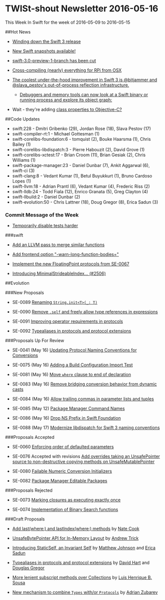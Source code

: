 # TWISt-shout Newsletter 2016-05-16
This Week In Swift for the week of 2016-05-09 to 2016-05-15

##Hot News

* [Winding down the Swift 3 release](http://thread.gmane.org/gmane.comp.lang.swift.evolution/17276)

* [New Swift snapshots available!](http://article.gmane.org/gmane.comp.lang.swift.devel/1961)

* [swift-3.0-preview-1-branch has been cut](http://article.gmane.org/gmane.comp.lang.swift.devel/2011)

* [Cross-compiling (nearly) everything for RPi from OSX](http://article.gmane.org/gmane.comp.lang.swift.devel/1966)

* [The coolest under-the-hood improvement in Swift 3 is @bitjammer and @slava_pestov's out-of-process reflection infrastructure.](https://twitter.com/jckarter/status/731532782241873920)
  * [Debuggers and memory tools can now look at a Swift binary or running process and explore its object graph:](https://twitter.com/jckarter/status/731532948877385730)

* Wait - they're adding [class properties to Objective-C?](https://github.com/apple/swift/commit/135e9b99f14fe322a325cf8651c850f45f40ee30)

##Code Updates

* swift:228 - Dmitri Gribenko (29), Jordan Rose (18), Slava Pestov (17)
* swift-compiler-rt:1 - Michael Gottesman (1)
* swift-corelibs-foundation:6 - tomquist (2), Bouke Haarsma (1), Chris Bailey (1)
* swift-corelibs-libdispatch:3 - Pierre Habouzit (2), David Grove (1)
* swift-corelibs-xctest:17 - Brian Croom (11), Brian Gesiak (2), Chris Williams (1)
* swift-package-manager:23 - Daniel Dunbar (7), Ankit Aggarwal (6), swift-ci (3)
* swift-clang:8 - Vedant Kumar (1), Betul Buyukkurt (1), Bruno Cardoso Lopes (1)
* swift-llvm:18 - Adrian Prantl (6), Vedant Kumar (4), Frederic Riss (2)
* swift-lldb:24 - Todd Fiala (12), Enrico Granata (5), Greg Clayton (4)
* swift-llbuild:2 - Daniel Dunbar (2)
* swift-evolution:50 - Chris Lattner (18), Doug Gregor (8), Erica Sadun (3)

### Commit Message of the Week

* [Temporarily disable tests harder](https://github.com/apple/swift/commit/48ae0fdcfa9607705cf4b51d7ede4ec51bbcebd5)

###swift

* [Add an LLVM pass to merge similar functions](https://github.com/apple/swift/commit/f0022a5aac56278c923c1e564c092b6d49acae32)

* [Add frontend option "-warn-long-function-bodies=<N>"](https://github.com/apple/swift/commit/18c75928639acf0ccf0e1fb6729eea75bc09cbd5)
  
* [Implement the new FloatingPoint protocols from SE-0067](https://github.com/apple/swift/commit/6429eabf749777f5f9f973875760c3848c58a824)

* [Introducing MinimalStrideableIndex... (#2506)](https://github.com/apple/swift/commit/5fe2a0232ecd8779af65b6e470417c97fc0e1f4a)

##Evolution

###New Proposals

* SE-0089 [Renaming `String.init<T>(_: T)`](https://github.com/apple/swift-evolution/blob/master/proposals/0089-rename-string-reflection-init.md)

* SE-0090 [Remove `.self` and freely allow type references in expressions](https://github.com/apple/swift-evolution/blob/master/proposals/0090-remove-dot-self.md)

* SE-0091 [Improving operator requirements in protocols](https://github.com/apple/swift-evolution/blob/master/proposals/0091-improving-operators-in-protocols.md)

* SE-0092 [Typealiases in protocols and protocol extensions](https://github.com/apple/swift-evolution/blob/master/proposals/0092-typealiases-in-protocols.md)

###Proposals Up For Review

* SE-0041 (May 16) [Updating Protocol Naming Conventions for Conversions](https://github.com/apple/swift-evolution/blob/master/proposals/0041-conversion-protocol-conventions.md)

* SE-0075 (May 16) [Adding a Build Configuration Import Test](https://github.com/apple/swift-evolution/blob/master/proposals/0075-import-test.md)

* SE-0081 (May 16) [Move `where` clause to end of declaration](https://github.com/apple/swift-evolution/blob/master/proposals/0081-move-where-expression.md)

* SE-0083 (May 16) [Remove bridging conversion behavior from dynamic casts](https://github.com/apple/swift-evolution/blob/master/proposals/0083-remove-bridging-from-dynamic-casts.md)

* SE-0084 (May 16) [Allow trailing commas in parameter lists and tuples](https://github.com/apple/swift-evolution/blob/master/proposals/0084-trailing-commas.md)

* SE-0085 (May 12) [Package Manager Command Names](https://github.com/apple/swift-evolution/blob/master/proposals/0085-package-manager-command-name.md)

* SE-0086 (May 16) [Drop NS Prefix in Swift Foundation](https://github.com/apple/swift-evolution/blob/master/proposals/0086-drop-foundation-ns.md)

* SE-0088 (May 17) [Modernize libdispatch for Swift 3 naming conventions](https://github.com/apple/swift-evolution/blob/master/proposals/0088-libdispatch-for-swift3.md)


###Proposals Accepted

* SE-0060 [Enforcing order of defaulted parameters](https://github.com/apple/swift-evolution/blob/master/proposals/0060-defaulted-parameter-order.md)

* SE-0076 Accepted with revisions [Add overrides taking an UnsafePointer source to non-destructive copying methods on UnsafeMutablePointer](https://github.com/apple/swift-evolution/blob/master/proposals/0076-copying-to-unsafe-mutable-pointer-with-unsafe-pointer-source.md)

* SE-0080 [Failable Numeric Conversion Initializers](https://github.com/apple/swift-evolution/blob/master/proposals/0080-failable-numeric-initializers.md)

* SE-0082 [Package Manager Editable Packages](https://github.com/apple/swift-evolution/blob/master/proposals/0082-swiftpm-package-edit.md)

###Proposals Rejected

* SE-0073 [Marking closures as executing exactly once](https://github.com/apple/swift-evolution/blob/master/proposals/0073-noescape-once.md)

* SE-0074 [Implementation of Binary Search functions](https://github.com/apple/swift-evolution/blob/master/proposals/0074-binary-search.md)
  
###Draft Proposals

* [Add last(where:) and lastIndex(where:)	methods](http://thread.gmane.org/gmane.comp.lang.swift.evolution/16624) by [Nate Cook](mailto:natecook@gmail.com)

* [UnsafeBytePointer API for In-Memory Layout](http://thread.gmane.org/gmane.comp.lang.swift.evolution/16484) by [Andrew Trick](mailto:atrick@apple.com)

* [Introducing StaticSelf, an Invariant Self](https://github.com/anandabits/swift-evolution/blob/static-self/proposals/NNNN-static-self.md) by [Matthew Johnson](mailto:matthew@anandabits.com) and [Erica Sadun](mailto:erica@ericasadun.com)

* [Typealiases in protocols and protocol extensions](https://github.com/hartbit/swift-evolution/blob/a1b883132588bd0ceff5e5c9787bcef140f6674a/proposals/XXXX-typealiases-in-protocols.md) by [David Hart](mailto:david@hartbit.com) and [Douglas Gregor](mailto:dgregor@apple.com)

* [More lenient subscript methods over Collections](https://github.com/luish/swift-evolution/blob/more-lenient-subscripts/proposals/nnnn-more-lenient-collections-subscripts.md#detailed-design) by [Luis Henrique B. Sousa](mailto:lshsousa@gmail.com)

* [New mechanism to combine `Types` with/or `Protocols`](https://github.com/DevAndArtist/swift-evolution/blob/master/proposals/nnnn-mechanism-to-combine-types-and-protocols.md) by [Adrian Zubarev](mailto:adrian.zubarev@devandartist.com)
